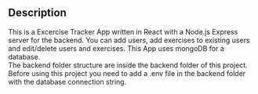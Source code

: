 ## Description

This is a Excercise Tracker App written in React with a Node.js Express server for the backend. You can add users, add exercises to existing users and edit/delete users and exercises. This App uses mongoDB for a database.
<br/>
The backend folder structure are inside the backend folder of this project. Before using this project you need to add a .env file in the backend folder with the database connection string.
